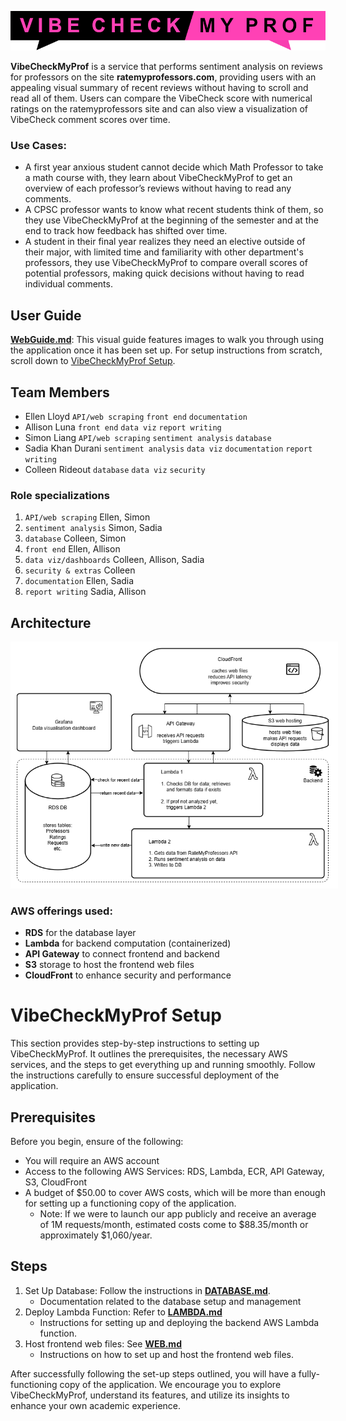<p align="center">
  <img src="https://github.com/Jonqora/VibeCheckMyProf/blob/main/scratch/image_files/vcmp_logo.png" />
</p>

**VibeCheckMyProf** is a service that performs sentiment analysis on reviews for professors on the site **ratemyprofessors.com**, providing users with an appealing visual summary of recent reviews without having to scroll and read all of them. Users can compare the VibeCheck score with numerical ratings on the ratemyprofessors site and can also view a visualization of VibeCheck comment scores over time.


### Use Cases:
- A first year anxious student cannot decide which Math Professor to take a math course with, they learn about VibeCheckMyProf to get an overview of each professor’s reviews without having to read any comments.
- A CPSC professor wants to know what recent students think of them, so they use VibeCheckMyProf at the beginning of the semester and at the end to track how feedback has shifted over time.
- A student in their final year realizes they need an elective outside of their major, with limited time and familiarity with other department's professors, they use VibeCheckMyProf to compare overall scores of potential professors, making quick decisions without having to read individual comments.


## User Guide
[**WebGuide.md**](https://github.com/Jonqora/VibeCheckMyProf/blob/main/SET-UP/WebGuide.md): This visual guide features images to walk you through using the application once it has been set up. For setup instructions from scratch, scroll down to [VibeCheckMyProf Setup](#vibecheckmyprof-setup).


## Team Members

- Ellen Lloyd `API/web scraping` `front end` `documentation`
- Allison Luna `front end` `data viz` `report writing`
- Simon Liang `API/web scraping` `sentiment analysis` `database`
- Sadia Khan Durani `sentiment analysis` `data viz` `documentation` `report writing`
- Colleen Rideout `database` `data viz` `security`

### Role specializations
1. `API/web scraping` Ellen, Simon
2. `sentiment analysis` Simon, Sadia
3. `database` Colleen, Simon
4. `front end` Ellen, Allison
5. `data viz/dashboards` Colleen, Allison, Sadia
6. `security & extras` Colleen
7. `documentation` Ellen, Sadia
8. `report writing` Sadia, Allison


## Architecture

<img src="./436Carchitecture.drawio.png" alt="Project Architecture" style="border: 10px solid white;">

### AWS offerings used:
- **RDS** for the database layer
- **Lambda** for backend computation (containerized) 
- **API Gateway** to connect frontend and backend
- **S3** storage to host the frontend web files
- **CloudFront** to enhance security and performance 


# VibeCheckMyProf Setup
This section provides step-by-step instructions to setting up VibeCheckMyProf. It outlines the prerequisites, the necessary AWS services, and the steps to get everything up and running smoothly. Follow the instructions carefully to ensure successful deployment of the application.


## Prerequisites
Before you begin, ensure of the following:
- You will require an AWS account
- Access to the following AWS Services: RDS, Lambda, ECR, API Gateway, S3, CloudFront
- A budget of $50.00 to cover AWS costs, which will be more than enough for setting up a functioning copy of the application. 
    * Note: If we were to launch our app publicly and receive an average of 1M requests/month, estimated costs come to $88.35/month or approximately $1,060/year.


## Steps
1. Set Up Database: Follow the instructions in [**DATABASE.md**](/SET-UP/DATABASE.md).
    * Documentation related to the database setup and management
2. Deploy Lambda Function: Refer to [**LAMBDA.md**](/SET-UP/LAMBDA.md)
    * Instructions for setting up and deploying the backend AWS Lambda function.
3. Host frontend web files: See [**WEB.md**](/SET-UP/WEB.md)
    * Instructions on how to set up and host the frontend web files.


After successfully following the set-up steps outlined, you will have a fully-functioning copy of the application. We encourage you to explore VibeCheckMyProf, understand its features, and utilize its insights to enhance your own academic experience.


